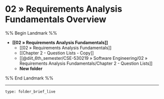 # 02 » Requirements Analysis Fundamentals Overview
%% Begin Landmark %%
- **[[02 » Requirements Analysis Fundamentals]]**
	- [[02 » Requirements Analysis Fundamentals]]
	- [[Chapter 2 - Question Lists - Copy]]
	- [[@diit_6th_semester/CSE-530219 » Software Engineering/02 » Requirements Analysis Fundamentals/Chapter 2 - Question Lists]]
	- **New folder**

%% End Landmark %%

---

```ccard
type: folder_brief_live
```
 
